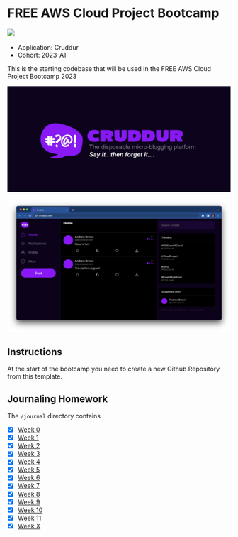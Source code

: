# FREE AWS Cloud Project Bootcamp

![](https://codefactory-us-east-1-prod-default-build-badges.s3.amazonaws.com/unknown.svg)

- Application: Cruddur
- Cohort: 2023-A1

This is the starting codebase that will be used in the FREE AWS Cloud Project Bootcamp 2023

![Cruddur Graphic](_docs/assets/cruddur-banner.jpg)

![Cruddur Screenshot](_docs/assets/cruddur-screenshot.png)

## Instructions

At the start of the bootcamp you need to create a new Github Repository from this template.

## Journaling Homework

The `/journal` directory contains

- [X] [Week 0](journal/week0.md)
- [X] [Week 1](journal/week1.md)
- [X] [Week 2](journal/week2.md)
- [X] [Week 3](journal/week3.md)
- [X] [Week 4](journal/week4.md)
- [X] [Week 5](journal/week5.md)
- [X] [Week 6](journal/week6.md)
- [X] [Week 7](journal/week7.md)
- [X] [Week 8](journal/week8.md)
- [X] [Week 9](journal/week9.md)
- [X] [Week 10](journal/week10.md)
- [X] [Week 11](journal/week11.md)
- [X] [Week X](journal/weekX.md)
